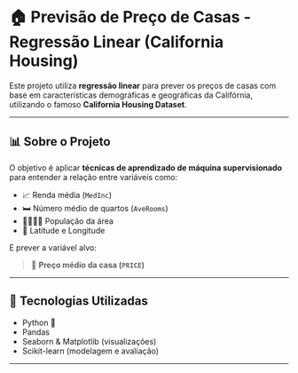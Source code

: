 # 🏠 Previsão de Preço de Casas - Regressão Linear (California Housing)

Este projeto utiliza **regressão linear** para prever os preços de casas com base em características demográficas e geográficas da Califórnia, utilizando o famoso **California Housing Dataset**.

---

## 📊 Sobre o Projeto

O objetivo é aplicar **técnicas de aprendizado de máquina supervisionado** para entender a relação entre variáveis como:

- 📈 Renda média (`MedInc`)
- 🛏️ Número médio de quartos (`AveRooms`)
- 👨‍👩‍👧‍👦 População da área
- 📍 Latitude e Longitude

E prever a variável alvo:

> 🎯 **Preço médio da casa (`PRICE`)**

---

## 🧠 Tecnologias Utilizadas

- Python 🐍
- Pandas
- Seaborn & Matplotlib (visualizações)
- Scikit-learn (modelagem e avaliação)

---
